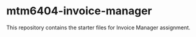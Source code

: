 # mtm6404-invoice-manager
This repository contains the starter files for Invoice Manager assignment. 
